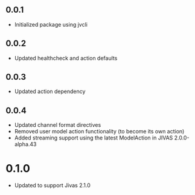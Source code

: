 ## 0.0.1
- Initialized package using jvcli

## 0.0.2
- Updated healthcheck and action defaults

## 0.0.3
- Updated action dependency

## 0.0.4
- Updated channel format directives
- Removed user model action functionality (to become its own action)
- Added streaming support using the latest ModelAction in JIVAS 2.0.0-alpha.43

# 0.1.0
- Updated to support Jivas 2.1.0